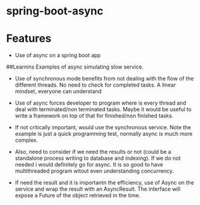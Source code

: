 spring-boot-async
===================

# Features
- Use of async on a spring boot app

##Learnins
Examples of async simulating slow service.
- Use of synchronous mode benefits from not dealing with the flow of the different threads. No need to check for completed tasks. A linear mindset, everyone can understand
- Use of async forces developer to program where is every thread and deal with terminated/non terminated tasks. Maybe it would be useful to write a framework on top of that for finished/non finished tasks.

- If not critically important, would use the synchronous service. Note the example is just a quick programming test, normally async is much more complex.
- Also, need to consider if we need the results or not (could be a standalone process writing to database and indexing). If we do not needed i would definitely go for async. It is so good to have multithreaded program witout even understanding concurrency.
- If need the result and it is importantn the efficiency, use of Async on the service and wrap the result with an AsyncResult. The interface will expose a Future of the object retrieved in the time.


